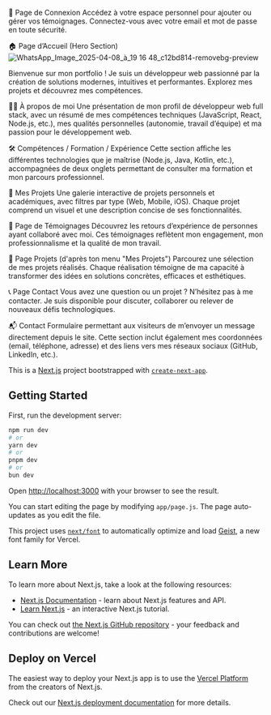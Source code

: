 🔐 Page de Connexion
Accédez à votre espace personnel pour ajouter ou gérer vos témoignages. Connectez-vous avec votre email et mot de passe en toute sécurité.


🏠 Page d’Accueil (Hero Section)![WhatsApp_Image_2025-04-08_à_19 16 48_c12bd814-removebg-preview](https://github.com/user-attachments/assets/d549a50e-df50-4166-ab5b-c68a9fb15d87)

Bienvenue sur mon portfolio ! Je suis un développeur web passionné par la création de solutions modernes, intuitives et performantes. Explorez mes projets et découvrez mes compétences.

🧑‍💻 À propos de moi
Une présentation de mon profil de développeur web full stack, avec un résumé de mes compétences techniques (JavaScript, React, Node.js, etc.), mes qualités personnelles (autonomie, travail d’équipe) et ma passion pour le développement web.

🛠️ Compétences / Formation / Expérience
Cette section affiche les différentes technologies que je maîtrise (Node.js, Java, Kotlin, etc.), accompagnées de deux onglets permettant de consulter ma formation et mon parcours professionnel.

💼 Mes Projets
Une galerie interactive de projets personnels et académiques, avec filtres par type (Web, Mobile, iOS). Chaque projet comprend un visuel et une description concise de ses fonctionnalités.

📝 Page de Témoignages
Découvrez les retours d’expérience de personnes ayant collaboré avec moi. Ces témoignages reflètent mon engagement, mon professionnalisme et la qualité de mon travail.

📁 Page Projets (d'après ton menu "Mes Projets")
Parcourez une sélection de mes projets réalisés. Chaque réalisation témoigne de ma capacité à transformer des idées en solutions concrètes, efficaces et esthétiques.

📞 Page Contact
Vous avez une question ou un projet ? N’hésitez pas à me contacter. Je suis disponible pour discuter, collaborer ou relever de nouveaux défis technologiques.

📬 Contact
Formulaire permettant aux visiteurs de m’envoyer un message directement depuis le site. Cette section inclut également mes coordonnées (email, téléphone, adresse) et des liens vers mes réseaux sociaux (GitHub, LinkedIn, etc.).





This is a [Next.js](https://nextjs.org) project bootstrapped with [`create-next-app`](https://github.com/vercel/next.js/tree/canary/packages/create-next-app).

## Getting Started

First, run the development server:

```bash
npm run dev
# or
yarn dev
# or
pnpm dev
# or
bun dev
```

Open [http://localhost:3000](http://localhost:3000) with your browser to see the result.

You can start editing the page by modifying `app/page.js`. The page auto-updates as you edit the file.

This project uses [`next/font`](https://nextjs.org/docs/app/building-your-application/optimizing/fonts) to automatically optimize and load [Geist](https://vercel.com/font), a new font family for Vercel.

## Learn More

To learn more about Next.js, take a look at the following resources:

- [Next.js Documentation](https://nextjs.org/docs) - learn about Next.js features and API.
- [Learn Next.js](https://nextjs.org/learn) - an interactive Next.js tutorial.

You can check out [the Next.js GitHub repository](https://github.com/vercel/next.js) - your feedback and contributions are welcome!

## Deploy on Vercel

The easiest way to deploy your Next.js app is to use the [Vercel Platform](https://vercel.com/new?utm_medium=default-template&filter=next.js&utm_source=create-next-app&utm_campaign=create-next-app-readme) from the creators of Next.js.

Check out our [Next.js deployment documentation](https://nextjs.org/docs/app/building-your-application/deploying) for more details.
